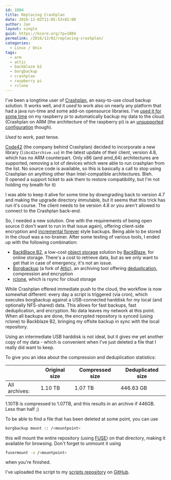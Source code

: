 ```yaml
---
id: 1884
title: Replacing Crashplan
date: 2016-12-02T11:05:53+02:00
author: Jan
layout: single
guid: https://kcore.org/?p=1884
permalink: /2016/12/02/replacing-crashplan/
categories:
  - Linux / Unix
tags:
  - arm
  - attic
  - backblaze b2
  - borgbackup
  - crashplan
  - raspberry pi
  - rclone
---
```

I've been a longtime user of [Crashplan](https://www.crashplan.com/en-us/), an easy-to-use cloud backup solution. It works well, and it _used_ to work also on nearly any platform that had a java run-time and some add-on opensource libraries. I've [used it for some time](https://kcore.org/2016/04/30/running-crashplan-headless-on-a-raspberry-pi-2/) on my raspberry pi to automatically backup my data to the cloud. (Crashplan on ARM (the architecture of the raspberry pi) is an [unsupported configuration](https://support.code42.com/CrashPlan/4/Configuring/Beyond_The_Code_Unsupported_CrashPlan_Configurations) though).

_Used to work_, past tense.

[Code42](https://www.code42.com/) (the company behind Crashplan) decided to incorporate a new library (`libc42archive.so`) in the latest update of their client, version 4.8, which has no ARM counterpart. Only x86 (and amd_64) architectures are supported, removing a lot of devices which were able to run crashplan from the list. No source code is available, so this is basically a call to stop using Crashplan on anything other than Intel-compatible architectures. Bleh.  
(I opened a support ticket to ask them to restore compatibility, but I'm not holding my breath for it)

I was able to keep it alive for some time by downgrading back to version 4.7 and making the upgrade directory immutable, but it seems that this trick has run it's course. The client needs to be version 4.8 or you aren't allowed to connect to the Crashplan back-end.

So, I needed a new solution. One with the requirements of being open source (I don't want to run in that issue again), offering client-side encryption and [incremental forever](https://en.wikipedia.org/wiki/Incremental_backup#Incrementals_forever) style backups. Being able to be stored in the cloud was a no-brainer. After some testing of various tools, I ended up with the following combination:

  * [BackBlace B2](https://www.backblaze.com/b2/cloud-storage.html), a low-cost [object storage](https://en.wikipedia.org/wiki/Object_storage) solution by [BackBlaze](https://www.backblaze.com/), for online storage. There's a cost to retrieve data, but as we only want to get that in case of emergency, it's not an issue.
  * [Borgbackup](https://borgbackup.readthedocs.io/en/stable/) (a fork of [Attic](https://github.com/jborg/attic)), an archiving tool offering [deduplication](https://en.wikipedia.org/wiki/Data_deduplication), compression and encryption
  * [rclone](http://rclone.org/), which is rsync for cloud storage

While Crashplan offered immediate push to the cloud, the workflow is now somewhat different: every day a script is triggered (via cron), which executes borgbackup against a USB-connected harddisk for my local (and optionally NFS-shared) data. This allows for fast backups, fast deduplication, and encryption. No data leaves my network at this point.  
When all backups are done, the encrypted repository is synced (using rclone) to Backblaze B2, bringing my offsite backup in sync with the local repository.

Using an intermediate USB harddisk is not ideal, but it gives me yet another copy of my data - which is convenient when I've just deleted a file that I really did want to keep.

To give you an idea about the compression and deduplication statistics:

| | Original size | Compressed size | Deduplicated size |
| --- | --- | --- | --- |
| All archives: | 1.10 TB | 1.07 TB | 446.63 GB | 


1.10TB is compressed to 1.07TB, and this results in an archive if 446GB. Less than half ;)

To be able to find a file that has been deleted at some point, you can use 

```bash
borgbackup mount :: /<mountpoint>
```
this will mount the entire repository (using [FUSE](https://en.wikipedia.org/wiki/Filesystem_in_Userspace)) on that directory, making it available for browsing. Don't forget to unmount it using 
```bash
fusermount -u /<mountpoint>
```
 when you're finished.

I've uploaded the script to my [scripts repository](https://github.com/jdeluyck/scripts) on [GitHub](https://github.com).